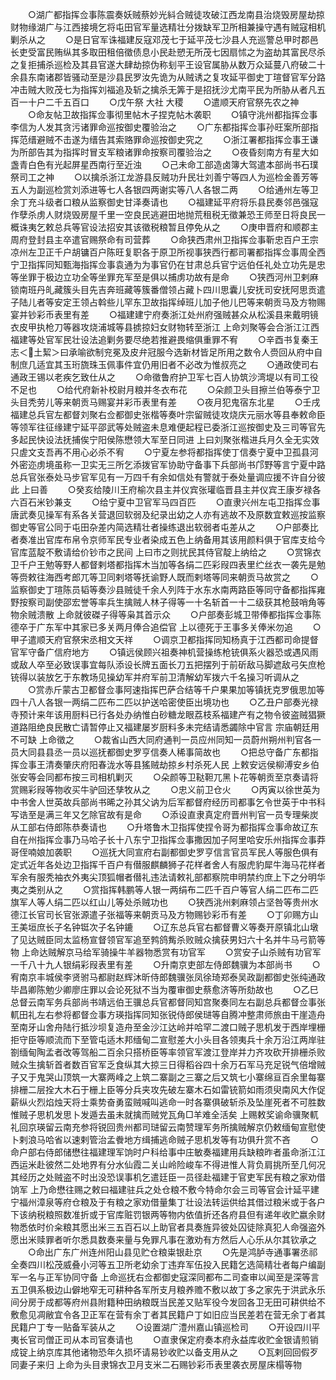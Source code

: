 <!-- { "loadSidebar": true } -->
　　○湖广都指挥佥事陈震奏妖贼蔡妙光紏合贼徒攻破江西龙南县治烧毁房屋劫掠财物缘湖广与江西接境乞将屯田官军量选精壮分拨缺军卫所相兼操守遇有贼寇相机剿杀从之
　　○是日官军诛福建反寇邓茂七于延平茂七沙县人充巡警总甲时郡邑长吏受富民贿纵其多取田租倍徵债息小民赴愬无所茂七因扇怵之为盗劫其富民尽杀之复拒捕杀巡检及其县官遂大肆劫掠伪称刬平王设官属胁从数万众延蔓八府破二十余县东南诸郡皆骚动至是沙县民罗汝先诡为从贼诱之复攻延平御史丁瑄督官军分路冲击贼大败茂七为指挥刘福追及斩之擒杀无筭于是招抚沙尤南平民为所胁从者凡五百一十户二千五百口
　　○戊午祭  大社  大稷
　　○遣顺天府官祭先农之神
　　○命友帖卫故指挥佥事彻里帖木子捏克帖木袭职
　　○镇守洮州都指挥佥事李信为人发其贪污诸罪命巡按御史覆验治之
　　○广东都指挥佥事孙旺案所部指挥范缙避贼不击遂为缙告其索赂罪命巡按御史究之
　　○浙江署都指挥佥事王谦为所部告其为指挥时冒支军粮诸罪命按察司覆验治之
　　○夜昏刻南方有星大如盏青白色有光起屏星西南行至近浊
　　○己未命工部造卤簿大驾遣本部尚书石璞祭司工之神
　　○以擒杀浙江龙游县反贼功升民壮刘善宁等四人为巡检金善芳等五人为副巡检赏刘添进等七人各银四两谢实等八人各银二两
　　○给通州左等卫余丁充斗级者口粮从监察御史甘泽奏请也
　　○福建延平府将乐县民奏邻邑强寇作孽杀虏人财烧毁房屋千里一空良民逃避田地抛荒租税无徵兼恐王师至日将良民一概诛夷乞敕总兵等官设法招安其该徵税粮暂且停免从之
　　○庚申晋府和顺郡主周府登封县主卒遣官赐祭命有司营葬
　　○命狭西肃州卫指挥佥事靳忠百户王宗凉州左卫正千户胡镛百户陈旺复职各于原卫所视事狭西行都司署都指挥佥事周全西宁卫指挥同知甄海指挥佥事袁通为为事官仍在甘肃总兵官宁远伯任礼处立功先是忠等坐罪于极边立功全等坐罪充军至是俱以捕虏功故有是命
　　○狭西河州卫剌麻锁南班丹癿藏簇头目先吉奔班藏等簇番僧领占藏卜四川思囊儿安抚司安抚阿思贡遣子陆儿者等安定王领占斡些儿罕东卫故指挥绰班儿加子他儿巴等来朝贡马及方物赐宴并钞彩币表里有差
　　○福建建宁府奏浙江处州府强贼甚众从松溪县来戴明镜衣皮甲执枪刀等器攻烧浦城等县掳掠妇女财物转至浙江  上命刘聚等会合浙江江西福建等处官军民壮设法追剿务要尽绝若推避畏缩俱重罪不宥
　　○辛酉书复秦王志＜土絜＞曰承喻欲制兖冕及皮弁冠服今选新材皆足所用之数令人赍回从府中自制庶几适宜其玉珩旒珠玉佩事件宜仍用旧者不必改为惟叔亮之
　　○通政使司右通政王锡以老疾乞致仕从之
　　○命徵鲁府护卫军七百人协筑沙湾堤以有司工役不足也
　　○给代府新补校尉月粮并冬衣布花
　　○朵颜卫头目擦兰伯等泰宁卫头目秃劳儿等来朝贡马赐宴并彩币表里有差
　　○夜月犯鬼宿东北星
　　○壬戌福建总兵官左都督刘聚右佥都御史张楷等奏叶宗留贼徒攻烧庆元丽水等县奉敕命臣等领军往征缘建宁延平邵武等处贼盗未息难便起程已委浙江巡按御史及三司等官先多起民快设法抚捕俟宁阳侯陈懋领大军至日同进  上曰刘聚张楷进兵月久全无实效只虗文支吾再不用心必杀不宥
　　○宁夏左参将都指挥使丁信奏宁夏中卫孤县河外密迩虏境虽称一卫实无三所乞添拨官军协助守备事下兵部尚书邝野等言宁夏中路总兵官张泰处马步官军见有一万四千有余如信处有警就于泰处量调应援不许自分彼此  上曰善
　　○癸亥给陵川王府榆次县主并仪宾张瓘临晋县主并仪宾王康岁禄各六百石米钞兼支
　　○给宁夏中卫官军马四百匹
　　○直隶兴州左屯卫指挥佥事唐武奏见操军有系各关营退回软弱及纪录出幼之人亦有逃故不及原数宜敕巡按监察御史等官公同于屯田杂差内简选精壮者操练退出软弱者屯差从之
　　○户部奏比者奏准出官库布帛令京师军民专业者染成五色上纳备用其该用颜料俱于官库支给今官库蓝靛不敷请给价钞市之民间  上曰市之则扰民其侍官靛上纳给之
　　○赏锦衣卫千户王勉等野人都督剌塔都指挥木当加等各绢二匹彩叚四表里纻丝衣一袭先是勉等赍敕往海西考郎兀等卫同剌塔等抚谕野人既而剌塔等同来朝贡马故赏之
　　○监察御史丁瑄陈员韬等奏沙县贼徒千余人列阵于水东水南两路臣等同守备都指挥雍野按察司副使邵宏誉等率兵生擒贼人林子得等一十名斩首一十二级获其枪鼓哨角等物余贼溃散  上命就彼磔子得等枭其首示众
　　○户部奏彭城卫带俸都指挥佥事陈德卒于广东军中其家已多关两月俸合追偿官  上以德死于王事多关俸米勿追
　　○甲子遣顺天府官祭宋丞相文天祥
　　○调京卫都指挥同知杨真于江西都司命提督官军守备广信府地方
　　○镇远侯顾兴祖奏神机营操练枪铳俱系火器恐或遇风雨或敌人卒至必致误事宜每队添设长牌五面长刀五把摆列于前斫敌马脚遮敌弓矢庶枪铳得以装放乞于东教场见操幼军并府军前卫清解幼军拨六千名操习听调从之
　　○赏赤斤蒙古卫都督佥事阿速指挥巴萨合结等千户果果加等镇抚克罗俄思加等四十八人各银一两绢二匹布二匹以护送哈密使臣出境功也
　　○乙丑户部奏光禄寺预计来年该用厨料已行各处办纳惟白砂糖龙眼荔枝系福建产有之物令彼盗贼猖獗道路阻绝良民散亡请暂停止又福建屡岁厨料多未完结请悉蠲除中官言  宗庙朝廷用不可缺  上命徵之
　　○裁省山西大同府通判一员应州同知一员蔚州朔州判官各一员大同县县丞一员以巡抚都御史罗亨信奏人稀事简故也
　　○把总守备广东都指挥佥事王清奏肇庆府阳春泷水等县猺贼劫掠乡村杀死人民  上敕安远侯柳溥安乡伯张安等会同都布按三司相机剿灭
　　○朵颜等卫鞑靼兀黑卜花等朝贡至京奏请将赏赐彩叚等物收买牛驴回还孳牧从之
　　○忠义前卫仓火
　　○丙寅以徐世英为中书舍人世英故兵部尚书晞之孙其父讷为后军都督府经历司都事乞令世英于中书科写诰至是满三年又乞除官故有是命
　　○添设直隶真定府晋州判官一员专理柴炭从工部右侍郎陈恭奏请也
　　○升塔鲁木卫指挥使捏令哥为都指挥佥事命故辽东自在州指挥佥事乃马哈子长十八东宁卫指挥佥事撒因加子阿里哈安乐州指挥佥事莽哥侄喃娘加袭职
　　○巡抚大同宣府右副都御史罗亨信言官员军民人等服色俱有定式近年各处边卫指挥千百户有僣服麒麟狮子花样者舍人有服虎豹犀牛海马花样者军余有服秃袖衣外夷尖顶狐帽者僣礼违法请敕礼部都察院申明禁约庶上下之分明华夷之类别从之
　　○赏指挥韩鹏等人银一两绢布二匹千百户等官人绢二匹布二匹旗军人等人绢二匹以红山儿等处杀贼功也
　　○狭西洮州剌麻领占坚咎等贵州水德江长官司长官张源遣子张福等来朝贡马及方物赐钞彩币有差
　　○丁卯赐方山王美垣庶长子名钟铤次子名钟鏕
　　○辽东总兵官右都督曹义等奏开原镇北山墩了见达贼臣同太监杨宣督领官军追至鹁鸽觜杀败贼众擒获男妇六十名并牛马弓箭等物  上命达贼解京马给军骑操牛羊器物悉赏有功官军
　　○赏安子山杀贼有功官军一千八十九人银绢彩叚表里有差
　　○升南京吏部左侍郎魏骥为本部尚书
　　○宥南京丰城侯李贤驸马都尉赵辉沐昕侍郎魏骥张凤徐琦郑泰吴政副都御史张纯通政毕昌卿陈勉少卿廖庄罪以会论死狱不当为覆审御史蔡愈济等所劾故也
　　○乙巳总督云南军务兵部尚书靖远伯王骥总兵官都督同知宫聚奏同左右副总兵都督佥事张軏田礼左右参将都督佥事方瑛指挥同知张锐侍郎侯琎等自腾冲整肃师旅由干崖造舟至南牙山舍舟陆行抵沙坝复造舟至金沙江达岭并哈罕二渡口贼子思机发于西岸埋栅拒守臣等顺流而下至管屯适木邦缅甸二宣慰差大小头目各领夷兵十余万沿江两岸驻劄缅甸陶孟者改等驾船二百余只搭桥臣等率领官军渡江登岸并力齐攻砍开排栅杀败贼众生擒斩首者数百官军乏食纵其大掠三日得稻谷四十余万石军马充足锐气倍增贼子又于鬼哭山顶筑一大寨两峰之上筑二寨副之三寨之后又筑七小寨绵亘百余里每寨排栅二层拴大木石于栅上臣等分兵夹攻先破左寨木石如雷铳箭如雨须臾南风大作促薪纵火烈焰烛天将士乘势奋勇蛮贼喊叫逃命一时各寨俱破斩杀及坠崖死者不可胜数惟贼子思机发思卜发遁去虽未就擒而贼党瓦角□羊难全活矣  上赐敕奖谕命骥聚軏礼回京瑛留云南充参将锐回贵州都司琎留云南赞理军务所擒贼解京仍敕缅甸宣慰使卜剌浪马哈省以速剌管治孟餋地方缉捕逃命贼子思机发等有功俱升赏不吝
　　○命户部右侍郎储懋往福建理军饷时户科给事中庄敏奏福建用兵缺粮昨者虽命浙江江西运米赴彼然二处地界有分水仙霞二关山岭险峻车不得进惟人背负肩挑所至几何况其经历之处贼盗不时出没恐误事机乞遣廷臣一员径赴福建于官吏军民有粮之家劝借饷军  上乃命懋往赐之敕曰福建驻兵之处仓粮不敷今特命尔会三司等官会计延平建宁福州漳泉等府仓粮及于有粮之家劝借量集丁壮设法转运供给其借过粮米或于各户下该纳税粮照数准折或于官库赃罚银两等物内依值折还各府县但有递年收贮嬴余财物悉依时价籴粮其愿出米三五百石以上助官者具奏旌异彼处囚徒除真犯人命强盗外愿出米赎罪者听尔悉具数奏来量与免罪凡事在激劝有方然后人心乐从尔其钦承之
　　○命出广东广州连州阳山县见贮仓粮粜银赴京
　　○先是鸿胪寺通事署丞祁全奏四川松茂威叠小河等五卫所老幼余丁违弃军伍投入民籍乞选简精壮者每户编副军一名与正军协同守备  上命巡抚右佥都御史寇深同都布二司查审以闻至是深等言五卫俱系极边山僻地窄无可耕种各军所支月粮养赡不敷以故丁多之家先于洪武永乐间分房于成都等府州县附籍种田纳粮既当民差又贴军役今发回各卫无田可耕供给不敷愈见凋敝宜令各卫正军在营有余丁者其民籍户丁如旧应当民差若在营无余丁者其民籍户丁专一贴备军装从之
　　○设置湖广澧州嘉山镇巡检司
　　○开设四川平夷长官司僧正司从本司官奏请也
　　○直隶保定府奏本府永益库收贮金银请煎销成锭上纳京库其他诸物恐年久损坏请易钞收贮以备支用从之
　　○瓦剌回回假歹同妻子来归  上命为头目隶锦衣卫月支米二石赐钞彩币表里袭衣房屋床榻等物
